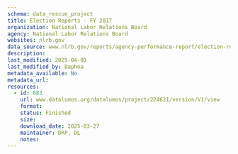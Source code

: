 ```yaml
---
schema: data_rescue_project 
title: Election Reports - FY 2017
organization: National Labor Relations Board
agency: National Labor Relations Board
websites: nlrb.gov
data_source: www.nlrb.gov/reports/agency-performance-report/election-reports/election-reports-fy-2017
description: 
last_modified: 2025-04-01
last_modified_by: Daphna
metadata_available: No
metadata_url: 
resources:
  - id: 683
    url: www.datalumos.org/datalumos/project/224621/version/V1/view
    format: 
    status: Finished
    size: 
    download_date: 2025-03-27
    maintainer: DRP, DL
    notes: 
---
```

